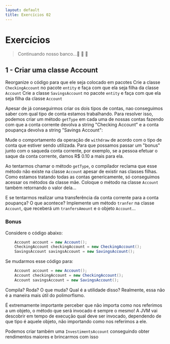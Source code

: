 ```yaml
---
layout: default
title: Exercícios 02
---
```


# Exercícios

> Continuando nosso banco...🏦 🏧 💸 

## 1 - Criar uma classe Account

Reorganize o código para que ele seja colocado em pacotes
Crie a classe `CheckingAccount` no pacote `entity` e  faça com que ela seja filha da classe `Account`
Crie a classe `SavingsAccount` no pacote `entity` e faça com que ela seja filha da classe `Account`

Apesar de já conseguirmos criar os dois tipos de contas, nao conseguimos saber com qual tipo de conta estamos trabalhando. Para resolver isso, podemos criar um método `getType` em cada uma de nossas contas fazendo com que a conta corrente devolva a string "Checking Account" e a conta poupança devolva a string "Savings Account":

Mude o comportamento da operação de `withdraw` de acordo com o tipo de conta que estiver sendo utilizada. Para que possamos passar um "bonus" junto com o saqueda conta corrente, por exemplo, se a pessoa efetuar o saque da conta corrente, damos R$ 0.10 a mais para ela.

Ao tentarmos chamar o método `getType`, o compilador reclama que esse método não existe na classe `Account` apesar de existir nas classes filhas. Como estamos tratando todas as contas genericamente, só conseguimos acessar os métodos da classe mãe. Coloque o método na classe `Account` também retornando o valor dela...

E se tentarmos realizar uma transferência da conta corrente para a conta poupança? O que acontece? Implemente um método `tranfer` na classe `Account`, que receberá um `tranfersAmount` e o objeto `Account`...

### Bonus
Considere o código abaixo:

```java 
    Account account = new Account();
    CheckingAccount checkingAccount = new CheckingAccount();
    SavingsAccount savingsAccount = new SavingsAccount();
```

Se mudarmos esse código para:
```java
    Account account = new Account();
    Account checkingAccount = new CheckingAccount();
    Account savingsAccount = new SavingsAccount();
```

Compila? Roda? O que muda? Qual é a utilidade disso? Realmente, essa não é a maneira mais útil do polimorfismo.

É extremamente importante perceber que não importa como nos referimos a um objeto, o método que será invocado é sempre o mesmo! A JVM vai descobrir em tempo de execução qual deve ser invocado, dependendo de que tipo é aquele objeto, não importando como nos referimos a ele.

Podemos criar também uma `InvestimentsAccount` conseguindo obter rendimentos maiores e brincarmos com isso 

